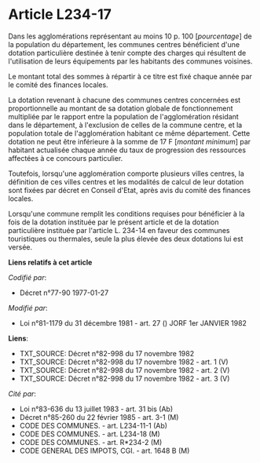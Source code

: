 # Article L234-17

Dans les agglomérations représentant au moins 10 p. 100 [*pourcentage*] de la population du département, les communes centres
bénéficient d'une dotation particulière destinée à tenir compte des charges qui résultent de l'utilisation de leurs
équipements par les habitants des communes voisines.

Le montant total des sommes à répartir à ce titre est fixé chaque année par le comité des finances locales.

La dotation revenant à chacune des communes centres concernées est proportionnelle au montant de sa dotation globale de
fonctionnement multipliée par le rapport entre la population de l'agglomération résidant dans le département, à l'exclusion
de celles de la commune centre, et la population totale de l'agglomération habitant ce même département. Cette dotation ne
peut être inférieure à la somme de 17 F [*montant minimum*] par habitant actualisée chaque année du taux de progression des
ressources affectées à ce concours particulier.

Toutefois, lorsqu'une agglomération comporte plusieurs villes centres, la définition de ces villes centres et les modalités
de calcul de leur dotation sont fixées par décret en Conseil d'Etat, après avis du comité des finances locales.

Lorsqu'une commune remplit les conditions requises pour bénéficier à la fois de la dotation instituée par le présent article
et de la dotation particulière instituée par l'article L. 234-14 en faveur des communes touristiques ou thermales, seule la
plus élevée des deux dotations lui est versée.

**Liens relatifs à cet article**

_Codifié par_:

  - Décret n°77-90 1977-01-27

_Modifié par_:

  - Loi n°81-1179 du 31 décembre 1981 - art. 27 () JORF 1er JANVIER 1982

**Liens**:

  - TXT_SOURCE: Décret n°82-998 du 17 novembre 1982
  - TXT_SOURCE: Décret n°82-998 du 17 novembre 1982 - art. 1 (V)
  - TXT_SOURCE: Décret n°82-998 du 17 novembre 1982 - art. 2 (V)
  - TXT_SOURCE: Décret n°82-998 du 17 novembre 1982 - art. 3 (V)

_Cité par_:

  - Loi n°83-636 du 13 juillet 1983 - art. 31 bis (Ab)
  - Décret n°85-260 du 22 février 1985 - art. 3-1 (M)
  - CODE DES COMMUNES. - art. L234-11-1 (Ab)
  - CODE DES COMMUNES. - art. L234-18 (M)
  - CODE DES COMMUNES. - art. R*234-2 (M)
  - CODE GENERAL DES IMPOTS, CGI. - art. 1648 B (M)
